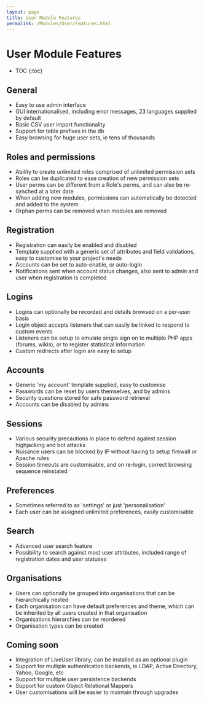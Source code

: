 ```yaml
---
layout: page
title: User Module Features
permalink: /Modules/User/Features.html
---
```


<!-- Name: Modules/User/Features -->
<!-- Version: 3 -->
<!-- Last-Modified: 2007/01/04 03:18:16 -->
<!-- Author: demian -->
# User Module Features
* TOC
{:toc}

## General
 * Easy to use admin interface
 * GUI internationalised, including error messages, 23 languages supplied by default
 * Basic CSV user import functionality
 * Support for table prefixes in the db
 * Easy browsing for huge user sets, ie tens of thousands

## Roles and permissions
 * Ability to create unlimited roles comprised of unlimited permission sets
 * Roles can be duplicated to ease creation of new permission sets
 * User perms can be different from a Role's perms, and can also be re-synched at a later date
 * When adding new modules, permissions can automatically be detected and added to the system
 * Orphan perms can be removed when modules are removed

## Registration
 * Registration can easily be enabled and disabled
 * Template supplied with a generic set of attributes and field validations, easy to customise to your project's needs
 * Accounts can be set to auto-enable, or auto-login
 * Notifications sent when account status changes, also sent to admin and user when registration is completed

## Logins
 * Logins can optionally be recorded and details browsed on a per-user basis
 * Login object accepts listeners that can easily be linked to respond to custom events
 * Listeners can be setup to emulate single sign on to multiple PHP apps (forums, wikis), or to register statistical information
 * Custom redirects after login are easy to setup

## Accounts
 * Generic 'my account' template supplied, easy to customise
 * Passwords can be reset by users themselves, and by admins
 * Security questions stored for safe password retrieval
 * Accounts can be disabled by admins

## Sessions
 * Various security precautions in place to defend against session highjacking and bot attacks
 * Nuisance users can be blocked by IP without having to setup firewall or Apache rules
 * Session timeouts are customisable, and on re-login, correct browsing sequence reinstated

## Preferences
 * Sometimes referred to as 'settings' or just 'personalisation'
 * Each user can be assigned unlimited preferences, easily customisable

## Search
 * Advanced user search feature
 * Possibility to search against most user attributes, included range of registration dates and user statuses

## Organisations
 * Users can optionally be grouped into organisations that can be hierarchically nested
 * Each organisation can have default preferences and theme, which can be inherited by all users created in that organisation
 * Organisations hierarchies can be reordered
 * Organisation types can be created

## Coming soon
 * Integration of LiveUser library, can be installed as an optional plugin
 * Support for multiple authentication backends, ie LDAP, Active Directory, Yahoo, Google, etc
 * Support for multiple user persistence backends
 * Support for custom Object Relational Mappers
 * User customisations will be easier to maintain through upgrades